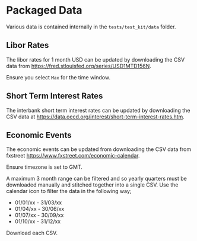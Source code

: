 # Packaged Data

Various data is contained internally in the `tests/test_kit/data` folder.

## Libor Rates

The libor rates for 1 month USD can be updated by downloading the CSV data from <https://fred.stlouisfed.org/series/USD1MTD156N>.

Ensure you select `Max` for the time window.

## Short Term Interest Rates

The interbank short term interest rates can be updated by downloading the CSV data at <https://data.oecd.org/interest/short-term-interest-rates.htm>.

## Economic Events

The economic events can be updated from downloading the CSV data from fxstreet <https://www.fxstreet.com/economic-calendar>.

Ensure timezone is set to GMT.

A maximum 3 month range can be filtered and so yearly quarters must be downloaded manually and stitched together into a single CSV.
Use the calendar icon to filter the data in the following way;

- 01/01/xx - 31/03/xx
- 01/04/xx - 30/06/xx
- 01/07/xx - 30/09/xx
- 01/10/xx - 31/12/xx

Download each CSV.
